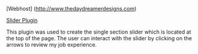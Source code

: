 
[Webhost] (http://www.thedaydreamerdesigns.com)

[Slider Plugin](http://alvarotrigo.com/fullPage/)

This plugin was used to create the single section slider which is located at the top of the page. The user can interact with the slider by clicking on the arrows to review my job experience.  

